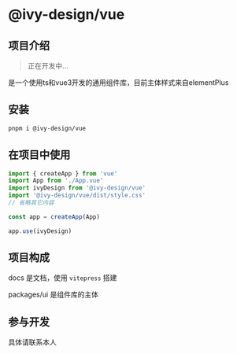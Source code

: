 # @ivy-design/vue

## 项目介绍

> 正在开发中...

是一个使用ts和vue3开发的通用组件库，目前主体样式来自elementPlus

## 安装

```sh
pnpm i @ivy-design/vue
```

## 在项目中使用

```js
import { createApp } from 'vue'
import App from './App.vue'
import ivyDesign from '@ivy-design/vue'
import '@ivy-design/vue/dist/style.css'
// 省略其它内容

const app = createApp(App)

app.use(ivyDesign)

```


## 项目构成

docs 是文档，使用 `vitepress` 搭建

packages/ui 是组件库的主体

## 参与开发

具体请联系本人